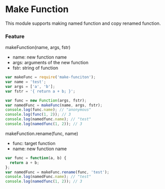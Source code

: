 # Make Function

This module supports making named function and copy renamed function.

### Feature

makeFunction(name, args, fstr)

- name: new function name
- args: arguments of the new function
- fstr: string of function

```js
var makeFunc = require('make-funciton');
var name = 'test';
var args = ['a', 'b'];
var fstr = '{ return a + b; }';

var func = new Function(args, fstr);
var namedFunc = makeFunc(name, args, fstr);
console.log(func.name); // "anonymous"
console.log(func(1, 2)); // 3
console.log(namedfunc.name); // "test"
console.log(namedfunc(1, 2)); // 3
```

makeFunction.rename(func, name)

- func: target function
- name: new function name

```js
var func = function(a, b) {
  return a + b;
};
var namedFunc = makeFunc.rename(func, 'test');
console.log(namedFunc.name); // "test"
console.log(namedfunc(1, 2)); // 3
```

